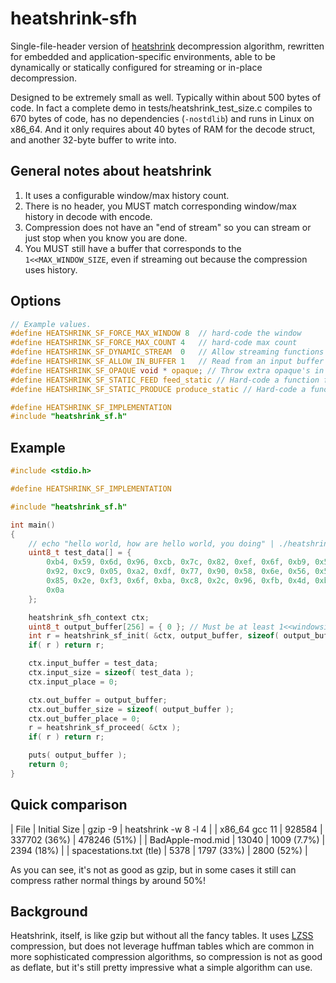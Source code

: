# heatshrink-sfh

Single-file-header version of [heatshrink](https://github.com/atomicobject/heatshrink/)
decompression algorithm, rewritten for embedded and application-specific environments, able
to be dynamically or statically configured for streaming or in-place decompression.

Designed to be extremely small as well.  Typically within about 500 bytes of code. In fact
a complete demo in tests/heatshrink_test_size.c compiles to 670 bytes of code, has no
dependencies (`-nostdlib`) and runs in Linux on x86_64.  And it only requires about 40 bytes
of RAM for the decode struct, and another 32-byte buffer to write into.

## General notes about heatshrink

1. It uses a configurable window/max history count.
2. There is no header, you MUST match corresponding window/max history in decode with encode.
3. Compression does not have an "end of stream" so you can stream or just stop when you know you are done.
4. You MUST still have a buffer that corresponds to the `1<<MAX_WINDOW_SIZE`, even if streaming out because the compression uses history.

## Options

```c
// Example values.
#define HEATSHRINK_SF_FORCE_MAX_WINDOW 8  // hard-code the window 
#define HEATSHRINK_SF_FORCE_MAX_COUNT 4   // hard-code max count
#define HEATSHRINK_SF_DYNAMIC_STREAM  0   // Allow streaming functions "feed" "produce"
#define HEATSHRINK_SF_ALLOW_IN_BUFFER 1   // Read from an input buffer `input_buffer`
#define HEATSHRINK_SF_OPAQUE void * opaque; // Throw extra opaque's in the context struct to pass to functions.
#define HEATSHRINK_SF_STATIC_FEED feed_static // Hard-code a function for acquiring data.
#define HEATSHRINK_SF_STATIC_PRODUCE produce_static // Hard-code a function for receiving decompressed data.

#define HEATSHRINK_SF_IMPLEMENTATION
#include "heatshrink_sf.h"
```

## Example

```c
#include <stdio.h>

#define HEATSHRINK_SF_IMPLEMENTATION

#include "heatshrink_sf.h"

int main()
{
	// echo "hello world, how are hello world, you doing" | ./heatshrink/heatshrink -e -w 8 -l 4 | xxd -i
	uint8_t test_data[] = { 
		0xb4, 0x59, 0x6d, 0x96, 0xcb, 0x7c, 0x82, 0xef, 0x6f, 0xb9, 0x5b, 0x2c,
		0x92, 0xc9, 0x05, 0xa2, 0xdf, 0x77, 0x90, 0x58, 0x6e, 0x56, 0x50, 0x38,
		0x85, 0x2e, 0xf3, 0x6f, 0xba, 0xc8, 0x2c, 0x96, 0xfb, 0x4d, 0xba, 0xcf,
		0x0a
	};

	heatshrink_sfh_context ctx;
	uint8_t output_buffer[256] = { 0 }; // Must be at least 1<<windowsize 
	int r = heatshrink_sf_init( &ctx, output_buffer, sizeof( output_buffer ), 8, 4 );
	if( r ) return r;

	ctx.input_buffer = test_data;
	ctx.input_size = sizeof( test_data );
	ctx.input_place = 0;

	ctx.out_buffer = output_buffer;
	ctx.out_buffer_size = sizeof( output_buffer );
	ctx.out_buffer_place = 0;
	r = heatshrink_sf_proceed( &ctx );
	if( r ) return r;

	puts( output_buffer );
	return 0;
}
```

## Quick comparison

| File | Initial Size | gzip -9 | heatshrink -w 8 -l 4 |
| x86_64 gcc 11 | 928584 | 337702 (36%) | 478246 (51%) |
| BadApple-mod.mid | 13040 | 1009 (7.7%) | 2394 (18%) |
| spacestations.txt (tle) | 5378 | 1797 (33%) | 2800 (52%) |

As you can see, it's not as good as gzip, but in some cases it still can compress rather normal things by around 50%!

## Background

Heatshrink, itself, is like gzip but without all the fancy tables.  It uses 
[LZSS](https://en.wikipedia.org/wiki/Lempel%E2%80%93Ziv%E2%80%93Storer%E2%80%93Szymanski)
compression, but does not leverage huffman tables which are common in more sophisticated
compression algorithms, so compression is not as good as deflate, but it's still pretty
impressive what a simple algorithm can use.

